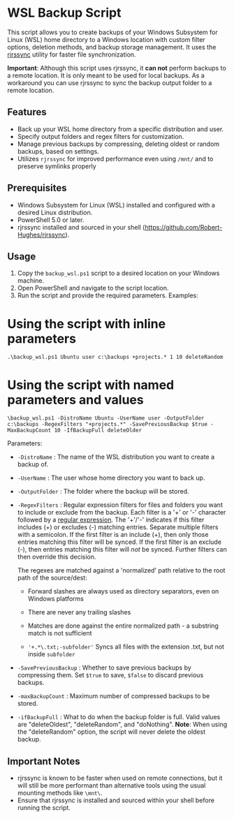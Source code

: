 # WSL Backup Script
This script allows you to create backups of your Windows Subsystem for Linux (WSL) home directory to a Windows location with custom filter options, deletion methods, and backup storage management. It uses the  [rjrssync](https://github.com/Robert-Hughes/rjrssync) utility for faster file synchronization.

**Important**: Although this script uses rjrssync, it __can not__ perform backups to a remote location. It is only meant to be used for local backups. As a workaround you can use rjrssync to sync the backup output folder to a remote location.

## Features
- Back up your WSL home directory from a specific distribution and user.
- Specify output folders and regex filters for customization.
- Manage previous backups by compressing, deleting oldest or random backups, based on settings.
- Utilizes `rjrssync` for improved performance even using `/mnt/` and to preserve symlinks properly

## Prerequisites
- Windows Subsystem for Linux (WSL) installed and configured with a desired Linux distribution.
- PowerShell 5.0 or later.
- rjrssync installed and sourced in your shell (https://github.com/Robert-Hughes/rjrssync).

## Usage
1. Copy the  `backup_wsl.ps1`  script to a desired location on your Windows machine.
2. Open PowerShell and navigate to the script location.
3. Run the script and provide the required parameters.
Examples:

# Using the script with inline parameters
```.\backup_wsl.ps1 Ubuntu user c:\backups +projects.* 1 10 deleteRandom```

 # Using the script with named parameters and values
```\backup_wsl.ps1 -DistroName Ubuntu -UserName user -OutputFolder c:\backups -RegexFilters "+projects.*" -SavePreviousBackup $true -MaxBackupCount 10 -IfBackupFull deleteOlder```

Parameters:
 -  `-DistroName` : The name of the WSL distribution you want to create a backup of.
-  `-UserName` : The user whose home directory you want to back up.
-  `-OutputFolder` : The folder where the backup will be stored.
-  `-RegexFilters` : Regular expression filters for files and folders you want to include or exclude from the backup. Each filter is a '+' or '-' character followed by a [regular expression](https://docs.rs/regex/latest/regex/#syntax). The '+'/'-' indicates if this filter includes (+) or excludes (-) matching entries. Separate multiple filters with a semicolon. If the first filter is an include (+), then only those entries matching this filter will be synced. If the first filter is an exclude (-), then entries matching this filter will *not* be synced. Further filters can then override this decision.

    The regexes are matched against a 'normalized' path relative to the root path of the source/dest:

    * Forward slashes are always used as directory separators, even on Windows platforms

    * There are never any trailing slashes

    * Matches are done against the entire normalized path - a substring match is not sufficient

    * `'+.*\.txt;-subfolder'`  Syncs all files with the extension .txt, but not inside `subfolder`
-  `-SavePreviousBackup` : Whether to save previous backups by compressing them. Set  `$true`  to save,  `$false`  to discard previous backups.
-  `-maxBackupCount` : Maximum number of compressed backups to be stored.
-  `-ifBackupFull` : What to do when the backup folder is full. Valid values are "deleteOldest", "deleteRandom", and "doNothing".
 **Note**: When using the "deleteRandom" option, the script will never delete the oldest backup.
 ## Important Notes
 - rjrssync is known to be faster when used on remote connections, but it will still be more performant than alternative tools using the usual mounting methods like `\mnt\`.
- Ensure that rjrssync is installed and sourced within your shell before running the script.